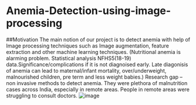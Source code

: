 # Anemia-Detection-using-image-processing

##Motivation
The main notion of our project is to detect anemia with help of Image processing techniques such as Image augmentation, feature extraction and other machine learning techniques.
(Nutritional anemia is alarming problem. Statistical analysis NFHS5(18-19) data.Significance/complications if it is not diagnoised early. Late diagonisis of anemia can lead to maternal/infant mortality, over/underweight, malnourished children, pre term and less weight babies.) Research gap – non invasive methods to detect anemia.
 They were plethora of malnutrition cases across India, especially in remote areas. People in remote areas were struggling to consult doctors.
![image](https://user-images.githubusercontent.com/87533982/191298956-bffcd6cb-12d4-4ff5-939d-fec205479ad7.png)
